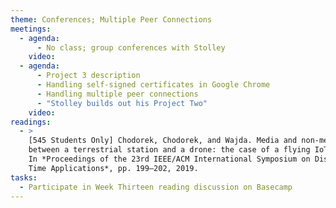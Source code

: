```yaml
---
theme: Conferences; Multiple Peer Connections
meetings:
  - agenda:
      - No class; group conferences with Stolley
    video:
  - agenda:
      - Project 3 description
      - Handling self-signed certificates in Google Chrome
      - Handling multiple peer connections
      - "Stolley builds out his Project Two"
    video:
readings:
  - >
    [545 Students Only] Chodorek, Chodorek, and Wajda. Media and non-media WebRTC communication
    between a terrestrial station and a drone: the case of a flying IoT system to monitor parking.
    In *Proceedings of the 23rd IEEE/ACM International Symposium on Distributed Simulation and Real
    Time Applications*, pp. 199–202, 2019.
tasks:
  - Participate in Week Thirteen reading discussion on Basecamp
---
```

